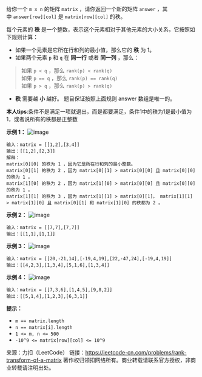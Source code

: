 给你一个 ```m x n``` 的矩阵 ```matrix``` ，请你返回一个新的矩阵 ```answer``` ，其中 ```answer[row][col]``` 是 ```matrix[row][col]``` 的秩。

每个元素的 **秩** 是一个整数，表示这个元素相对于其他元素的大小关系，它按照如下规则计算：

* 如果一个元素是它所在行和列的最小值，那么它的 **秩** 为 1。
* 如果两个元素 ```p``` 和 ```q``` 在 **同一行** 或者 **同一列** ，那么：
> 如果 ```p < q``` ，那么 ```rank(p) < rank(q)```  
> 如果 ```p == q``` ，那么 ```rank(p) == rank(q)```  
> 如果 ```p > q``` ，那么 ```rank(p) > rank(q)```  
* **秩** 需要越 **小** 越好。
题目保证按照上面规则 answer 数组是唯一的。

**本人tips**:条件不是满足一项就退出，而是都要满足，条件1中的秩为1是最小值为1，或者说所有的秩都是正整数

**示例 1：**
![image](https://github.com/Zhenghao-Liu/LeetCode_problem-and-solution/blob/master/1632.矩阵转换后的秩/1632_1.jpg)
```
输入：matrix = [[1,2],[3,4]]
输出：[[1,2],[2,3]]
解释：
matrix[0][0] 的秩为 1 ，因为它是所在行和列的最小整数。
matrix[0][1] 的秩为 2 ，因为 matrix[0][1] > matrix[0][0] 且 matrix[0][0] 的秩为 1 。
matrix[1][0] 的秩为 2 ，因为 matrix[1][0] > matrix[0][0] 且 matrix[0][0] 的秩为 1 。
matrix[1][1] 的秩为 3 ，因为 matrix[1][1] > matrix[0][1]， matrix[1][1] > matrix[1][0] 且 matrix[0][1] 和 matrix[1][0] 的秩都为 2 。
```
**示例 2：**
![image](https://github.com/Zhenghao-Liu/LeetCode_problem-and-solution/blob/master/1632.矩阵转换后的秩/1632_2.jpg)
```
输入：matrix = [[7,7],[7,7]]
输出：[[1,1],[1,1]]
```
**示例 3：**
![image](https://github.com/Zhenghao-Liu/LeetCode_problem-and-solution/blob/master/1632.矩换转换后的秩/1632_3.jpg)
```
输入：matrix = [[20,-21,14],[-19,4,19],[22,-47,24],[-19,4,19]]
输出：[[4,2,3],[1,3,4],[5,1,6],[1,3,4]]
```
**示例 4：**
![image](https://github.com/Zhenghao-Liu/LeetCode_problem-and-solution/blob/master/1632.矩阵转换后的秩/1632_4.jpg)
```
输入：matrix = [[7,3,6],[1,4,5],[9,8,2]]
输出：[[5,1,4],[1,2,3],[6,3,1]]
```

**提示：**

* ```m == matrix.length```
* ```n == matrix[i].length```
* ```1 <= m, n <= 500```
* ```-10^9 <= matrix[row][col] <= 10^9```

来源：力扣（LeetCode）
链接：https://leetcode-cn.com/problems/rank-transform-of-a-matrix
著作权归领扣网络所有。商业转载请联系官方授权，非商业转载请注明出处。
